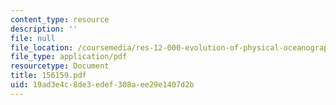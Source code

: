 ```yaml
---
content_type: resource
description: ''
file: null
file_location: /coursemedia/res-12-000-evolution-of-physical-oceanography-spring-2007/19ad3e4c8de3edef308aee29e1407d2b_156159.pdf
file_type: application/pdf
resourcetype: Document
title: 156159.pdf
uid: 19ad3e4c-8de3-edef-308a-ee29e1407d2b
---
```


